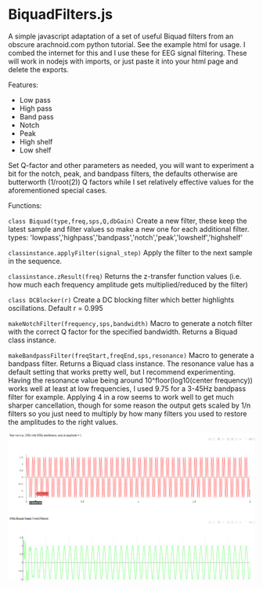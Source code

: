 # BiquadFilters.js
A simple javascript adaptation of a set of useful Biquad filters from an obscure arachnoid.com python tutorial. See the example html for usage. I combed the internet for this and I use these for EEG signal filtering. These will work in nodejs with imports, or just paste it into your html page and delete the exports.

Features:
* Low pass
* High pass
* Band pass
* Notch
* Peak
* High shelf
* Low shelf

Set Q-factor and other parameters as needed, you will want to experiment a bit for the notch, peak, and bandpass filters, the defaults otherwise are butterworth (1/root(2)) Q factors while I set relatively effective values for the aforementioned special cases.

Functions:

`class Biquad(type,freq,sps,Q,dbGain)` Create a new filter, these keep the latest sample and filter values so make a new one for each additional filter.
types: 'lowpass','highpass','bandpass','notch','peak','lowshelf','highshelf'

`classinstance.applyFilter(signal_step)` Apply the filter to the next sample in the sequence. 

`classinstance.zResult(freq)` Returns the z-transfer function values (i.e. how much each frequency amplitude gets multiplied/reduced by the filter)

`class DCBlocker(r)` Create a DC blocking filter which better highlights oscillations. Default r = 0.995

`makeNotchFilter(frequency,sps,bandwidth)` Macro to generate a notch filter with the correct Q factor for the specified bandwidth. Returns a Biquad class instance.

`makeBandpassFilter(freqStart,freqEnd,sps,resonance)` Macro to generate a bandpass filter. Returns a Biquad class instance. The resonance value has a default setting that works pretty well, but I recommend experimenting. Having the resonance value being around 10^floor(log10(center frequency)) works well at least at low frequencies, I used 9.75 for a 3-45Hz bandpass filter for example. Applying 4 in a row seems to work well to get much sharper cancellation, though for some reason the output gets scaled by 1/n filters so you just need to multiply by how many filters you used to restore the amplitudes to the right values. 

![capture](Capture.PNG)
